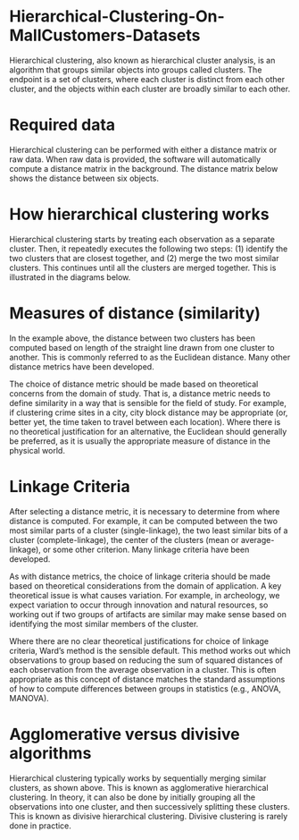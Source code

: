 # Hierarchical-Clustering-On-MallCustomers-Datasets
Hierarchical clustering, also known as hierarchical cluster analysis, is an algorithm that groups similar objects into groups called clusters. The endpoint is a set of clusters, where each cluster is distinct from each other cluster, and the objects within each cluster are broadly similar to each other.
  
# Required data
Hierarchical clustering can be performed with either a distance matrix or raw data. When raw data is provided, the software will automatically compute a distance matrix in the background. The distance matrix below shows the distance between six objects.

# How hierarchical clustering works
Hierarchical clustering starts by treating each observation as a separate cluster. Then, it repeatedly executes the following two steps: (1) identify the two clusters that are closest together, and (2) merge the two most similar clusters. This continues until all the clusters are merged together. This is illustrated in the diagrams below.

# Measures of distance (similarity)
In the example above, the distance between two clusters has been computed based on length of the straight line drawn from one cluster to another. This is commonly referred to as the Euclidean distance. Many other distance metrics have been developed.

The choice of distance metric should be made based on theoretical concerns from the domain of study. That is, a distance metric needs to define similarity in a way that is sensible for the field of study. For example, if clustering crime sites in a city, city block distance may be appropriate (or, better yet, the time taken to travel between each location). Where there is no theoretical justification for an alternative, the Euclidean should generally be preferred, as it is usually the appropriate measure of distance in the physical world.


# Linkage Criteria
After selecting a distance metric, it is necessary to determine from where distance is computed. For example, it can be computed between the two most similar parts of a cluster (single-linkage), the two least similar bits of a cluster (complete-linkage), the center of the clusters (mean or average-linkage), or some other criterion. Many linkage criteria have been developed.

As with distance metrics, the choice of linkage criteria should be made based on theoretical considerations from the domain of application. A key theoretical issue is what causes variation. For example, in archeology, we expect variation to occur through innovation and natural resources, so working out if two groups of artifacts are similar may make sense based on identifying the most similar members of the cluster.

Where there are no clear theoretical justifications for choice of linkage criteria, Ward’s method is the sensible default. This method works out which observations to group based on reducing the sum of squared distances of each observation from the average observation in a cluster. This is often appropriate as this concept of distance matches the standard assumptions of how to compute differences between groups in statistics (e.g., ANOVA, MANOVA).

# Agglomerative versus divisive algorithms
Hierarchical clustering typically works by sequentially merging similar clusters, as shown above. This is known as agglomerative hierarchical clustering. In theory, it can also be done by initially grouping all the observations into one cluster, and then successively splitting these clusters. This is known as divisive hierarchical clustering. Divisive clustering is rarely done in practice.

